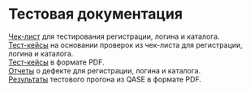 # Тестовая документация  
[Чек-лист](https://docs.google.com/spreadsheets/d/1tCtvKM4hpAPXVEGKIiBdsh5pCOABQq4sa5hVcsK3Kq4/edit?usp=sharing) для тестирования регистрации, логина и каталога.  
[Тест-кейсы](https://app.qase.io/project/G7?previewMode=side&suite=35) на основании проверок из чек-листа для регистрации, логина и каталога.  
[Тест-кейсы](https://github.com/kate-strakovich/docs/blob/main/Test%20Cases.pdf) в формате PDF.  
[Отчеты](https://github.com/kate-strakovich/docs/blob/main/Bug_reports.xlsx) о дефекте для регистрации, логина и каталога.  
[Результаты](https://github.com/kate-strakovich/docs/blob/main/Express%2Brun%2B2024_05_05.pdf) тестового прогона из QASE в формате PDF.
